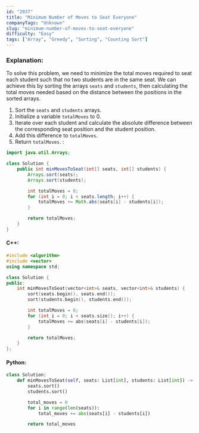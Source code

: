 ```yaml
---
id: "2037"
title: "Minimum Number of Moves to Seat Everyone"
companyTags: "Unknown"
slug: "minimum-number-of-moves-to-seat-everyone"
difficulty: "Easy"
tags: ["Array", "Greedy", "Sorting", "Counting Sort"]
---
```


### Explanation:
To solve this problem, we need to minimize the total moves required to seat each student such that no two students are in the same seat. We can achieve this by sorting the arrays `seats` and `students`, then calculating the total moves needed based on the distance between the positions in the sorted arrays.

1. Sort the `seats` and `students` arrays.
2. Initialize a variable `totalMoves` to 0.
3. Iterate over each student and calculate the absolute difference between the corresponding seat position and the student position.
4. Add this difference to `totalMoves`.
5. Return `totalMoves`.
:
```java
import java.util.Arrays;

class Solution {
    public int minMovesToSeat(int[] seats, int[] students) {
        Arrays.sort(seats);
        Arrays.sort(students);

        int totalMoves = 0;
        for (int i = 0; i < seats.length; i++) {
            totalMoves += Math.abs(seats[i] - students[i]);
        }

        return totalMoves;
    }
}
```

#### C++:
```cpp
#include <algorithm>
#include <vector>
using namespace std;

class Solution {
public:
    int minMovesToSeat(vector<int>& seats, vector<int>& students) {
        sort(seats.begin(), seats.end());
        sort(students.begin(), students.end());

        int totalMoves = 0;
        for (int i = 0; i < seats.size(); i++) {
            totalMoves += abs(seats[i] - students[i]);
        }

        return totalMoves;
    }
};
```

#### Python:
```python
class Solution:
    def minMovesToSeat(self, seats: List[int], students: List[int]) -> int:
        seats.sort()
        students.sort()

        total_moves = 0
        for i in range(len(seats)):
            total_moves += abs(seats[i] - students[i])

        return total_moves
```